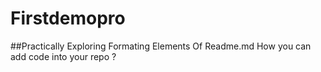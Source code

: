 # Firstdemopro
##Practically Exploring Formating Elements Of Readme.md
How you can add code into your repo ?
